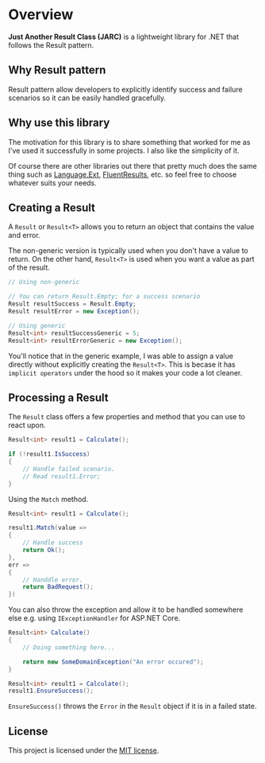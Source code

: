 # Overview

**Just Another Result Class (JARC)** is a lightweight library for .NET that follows the Result pattern.

## Why Result pattern

Result pattern allow developers to explicitly identify success and failure scenarios so it can be easily handled gracefully.

## Why use this library

The motivation for this library is to share something that worked for me as I've used it successfully in some projects. I also like the simplicity of it.

Of course there are other libraries out there that pretty much does the same thing such as [Language.Ext](https://github.com/louthy/language-ext), [FluentResults](https://github.com/altmann/FluentResults), etc. so feel free to choose whatever suits your needs.

## Creating a Result

A `Result` or `Result<T>` allows you to return an object that contains the value and error.

The non-generic version is typically used when you don't have a value to return. On the other hand, `Result<T>` is used when you want a value as part of the result.

```csharp
// Using non-generic

// You can return Result.Empty; for a success scenario
Result resultSuccess = Result.Empty;
Result resultError = new Exception();

// Using generic
Result<int> resultSuccessGeneric = 5;
Result<int> resultErrorGeneric = new Exception();
```

You'll notice that in the generic example, I was able to assign a value directly without explicitly creating the `Result<T>`. This is becase it has `implicit operators` under the hood so it makes your code a lot cleaner.

## Processing a Result

The `Result` class offers a few properties and method that you can use to react upon.

```csharp
Result<int> result1 = Calculate();

if (!result1.IsSuccess) 
{
    // Handle failed scenario.
    // Read result1.Error;
}
```

Using the `Match` method.
```csharp
Result<int> result1 = Calculate();

result1.Match(value => 
{
    // Handle success
    return Ok();
},
err => 
{
    // Handdle error.
    return BadRequest();
})
```

You can also throw the exception and allow it to be handled somewhere else e.g. using `IExceptionHandler` for ASP.NET Core.
```csharp
Result<int> Calculate()
{
    // Doing something here...

    return new SomeDomainException("An error occured");
}

Result<int> result1 = Calculate();
result1.EnsureSuccess();
```
`EnsureSuccess()` throws the `Error` in the `Result` object if it is in a failed state.

## License

This project is licensed under the [MIT license](LICENSE.md).